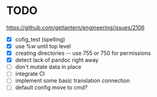 # TODO
https://github.com/getlantern/engineering/issues/2106
- [x] cofig_test (spelling)
- [x] use %w until top level
- [x] creating directories -- use 755 or 750 for permissions
- [x] detect lack of pandoc right away
- [ ] don't mutate data in place
- [ ] integrate CI
- [ ] implement some basic translation connection
- [ ] default config move to cmd?
<!-- - [ ] in `guide`, hash the pdf output of every version (why?) -->
